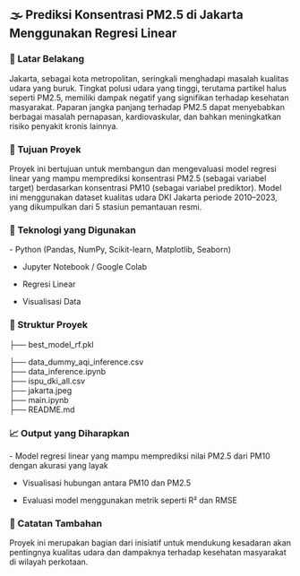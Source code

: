 <h2>🌫️ Prediksi Konsentrasi PM2.5 di Jakarta Menggunakan Regresi Linear</h2>
<h3>📌 Latar Belakang</h3>
<p>Jakarta, sebagai kota metropolitan, seringkali menghadapi masalah kualitas udara yang buruk. Tingkat polusi udara yang tinggi, terutama partikel halus seperti PM2.5, memiliki dampak negatif yang signifikan terhadap kesehatan masyarakat.
  Paparan jangka panjang terhadap PM2.5 dapat menyebabkan berbagai masalah pernapasan, kardiovaskular, dan bahkan meningkatkan risiko penyakit kronis lainnya.</p>

<h3>🎯 Tujuan Proyek</h3>
<p>Proyek ini bertujuan untuk membangun dan mengevaluasi model regresi linear yang mampu memprediksi konsentrasi PM2.5 (sebagai variabel target) berdasarkan konsentrasi PM10 (sebagai variabel prediktor).
Model ini menggunakan dataset kualitas udara DKI Jakarta periode 2010–2023, yang dikumpulkan dari 5 stasiun pemantauan resmi.</p>

<h3>🧰 Teknologi yang Digunakan</h3>
- Python (Pandas, NumPy, Scikit-learn, Matplotlib, Seaborn)

- Jupyter Notebook / Google Colab

- Regresi Linear

- Visualisasi Data

<h3>📁 Struktur Proyek</h3>
├── best_model_rf.pkl

├── data_dummy_aqi_inference.csv</br>
├── data_inference.ipynb</br>
├── ispu_dki_all.csv</br>
├── jakarta.jpeg</br>
├── main.ipynb</br>
├── README.md            

<h3>📈 Output yang Diharapkan</h3>
- Model regresi linear yang mampu memprediksi nilai PM2.5 dari PM10 dengan akurasi yang layak

- Visualisasi hubungan antara PM10 dan PM2.5

- Evaluasi model menggunakan metrik seperti R² dan RMSE

<h3>📌 Catatan Tambahan</h3>
<p>Proyek ini merupakan bagian dari inisiatif untuk mendukung kesadaran akan pentingnya kualitas udara dan dampaknya terhadap kesehatan masyarakat di wilayah perkotaan.</p>

